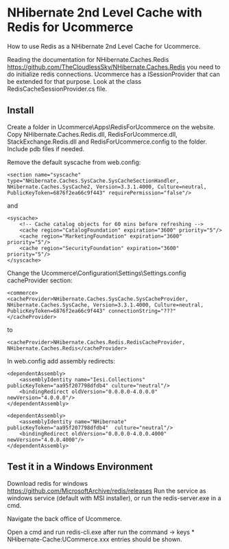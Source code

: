 # NHibernate 2nd Level Cache with Redis for Ucommerce

How to use Redis as a NHibernate 2nd Level Cache for Ucommerce.

Reading the documentation for NHibernate.Caches.Redis https://github.com/TheCloudlessSky/NHibernate.Caches.Redis you need to do initialize redis connections. Ucommerce has a ISessionProvider that can be extended for that purpose.
Look at the class RedisCacheSessionProvider.cs file.

## Install

Create a folder in Ucommerce\Apps\RedisForUcommerce on the website.
Copy NHibernate.Caches.Redis.dll, RedisForUcommerce.dll, StackExchange.Redis.dll and RedisForUcommerce.config to the folder.
Include pdb files if needed.

Remove the default syscache from web.config:

	<section name="syscache" type="NHibernate.Caches.SysCache.SysCacheSectionHandler, NHibernate.Caches.SysCache2, Version=3.3.1.4000, Culture=neutral, PublicKeyToken=6876f2ea66c9f443" requirePermission="false"/>
	
and
	
	<syscache>
    	<!-- Cache catalog objects for 60 mins before refreshing -->
    	<cache region="CatalogFoundation" expiration="3600" priority="5"/>
    	<cache region="MarketingFoundation" expiration="3600" priority="5"/>
    	<cache region="SecurityFoundation" expiration="3600" priority="5"/>
  	</syscache>
	
Change the Ucommerce\Configuration\Settings\Settings.config cacheProvider section:

	<commerce>
    <cacheProvider>NHibernate.Caches.SysCache.SysCacheProvider, NHibernate.Caches.SysCache, Version=3.3.1.4000, Culture=neutral, PublicKeyToken=6876f2ea66c9f443" connectionString="???"</cacheProvider>

to

	<cacheProvider>NHibernate.Caches.Redis.RedisCacheProvider, NHibernate.Caches.Redis</cacheProvider>
	
In web.config add assembly redirects:

	<dependentAssembly>
		<assemblyIdentity name="Iesi.Collections" publicKeyToken="aa95f207798dfdb4" culture="neutral"/>
		<bindingRedirect oldVersion="0.0.0.0-4.0.0.0" newVersion="4.0.0.0"/>
	</dependentAssembly>
	
	<dependentAssembly>
		<assemblyIdentity name="NHibernate" publicKeyToken="aa95f207798dfdb4"  culture="neutral"/>
		<bindingRedirect oldVersion="0.0.0.0-4.0.0.4000" newVersion="4.0.0.4000"/>
	</dependentAssembly>
	
## Test it in a Windows Environment

Download redis for windows https://github.com/MicrosoftArchive/redis/releases
Run the service as windows service (default with MSI installer), or run the redis-server.exe in a cmd.

Navigate the back office of Ucommerce.

Open a cmd and run redis-cli.exe after run the command -> keys *
NHibernate-Cache:UCommerce.xxx entries should be shown.


